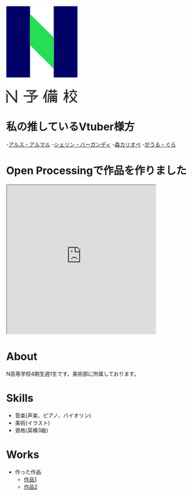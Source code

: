 ![N予備のロゴ](ab95671b-private.png)

# 私の推しているVtuber様方
-[アルス・アルマル](https://www.youtube.com/channel/UCdpUojq0KWZCN9bxXnZwz5w)
-[シェリン・バーガンディ](https://www.youtube.com/channel/UCHBhnG2G-qN0JrrWmMO2FTA)
-[森カリオペ](https://www.youtube.com/channel/UCL_qhgtOy0dy1Agp8vkySQg)
-[がうる・ぐら](https://www.youtube.com/channel/UCoSrY_IQQVpmIRZ9Xf-y93g)

# Open Processingで作品を作りました
<iframe src="https://openprocessing.org/sketch/1137855/embed/" width="400" height="400"></iframe>

# About
N高等学校4期生週1生です。美術部に所属しております。

# Skills
- 音楽(声楽、ピアノ、バイオリン)
- 美術(イラスト)
- 資格(英検3級)

# Works
- 作った作品
  - [作品1](イラスト181.jpg)
  - [作品2](イラスト188.jpg)

